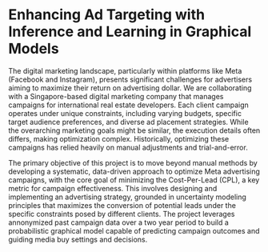 # Enhancing Ad Targeting with Inference and Learning in Graphical Models

The digital marketing landscape, particularly within platforms like Meta (Facebook and Instagram),
presents significant challenges for advertisers aiming to maximize their return on advertising dollar.
We are collaborating with a Singapore-based digital marketing company that manages campaigns for
international real estate developers. Each client campaign operates under unique constraints, including
varying budgets, specific target audience preferences, and diverse ad placement strategies. While the
overarching marketing goals might be similar, the execution details often differs, making optimization
complex. Historically, optimizing these campaigns has relied heavily on manual adjustments and
trial-and-error.

The primary objective of this project is to move beyond manual methods by developing a systematic,
data-driven approach to optimize Meta advertising campaigns, with the core goal of minimizing
the Cost-Per-Lead (CPL), a key metric for campaign effectiveness. This involves designing and
implementing an advertising strategy, grounded in uncertainty modeling principles that maximizes
the conversion of potential leads under the specific constraints posed by different clients. The project
leverages annonymized past campaign data over a two year period to build a probabilistic graphical
model capable of predicting campaign outcomes and guiding media buy settings and decisions.
